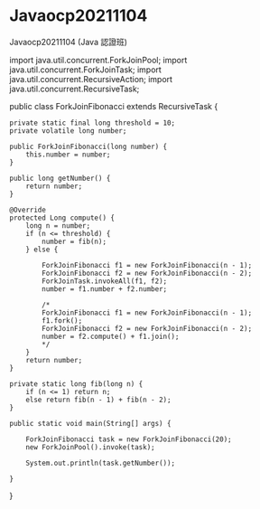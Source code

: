 # Javaocp20211104
Javaocp20211104 (Java 認證班)

import java.util.concurrent.ForkJoinPool;
import java.util.concurrent.ForkJoinTask;
import java.util.concurrent.RecursiveAction;
import java.util.concurrent.RecursiveTask;

public class ForkJoinFibonacci extends RecursiveTask<Long> {

    private static final long threshold = 10;
    private volatile long number;

    public ForkJoinFibonacci(long number) {
        this.number = number;
    }

    public long getNumber() {
        return number;
    }

    @Override
    protected Long compute() {
        long n = number;
        if (n <= threshold) {
            number = fib(n);
        } else {
        	
            ForkJoinFibonacci f1 = new ForkJoinFibonacci(n - 1);
            ForkJoinFibonacci f2 = new ForkJoinFibonacci(n - 2);
            ForkJoinTask.invokeAll(f1, f2);
            number = f1.number + f2.number;
            
        	/*
        	ForkJoinFibonacci f1 = new ForkJoinFibonacci(n - 1);
        	f1.fork();
            ForkJoinFibonacci f2 = new ForkJoinFibonacci(n - 2);
            number = f2.compute() + f1.join();
            */
        }
        return number;
    }

    private static long fib(long n) {
        if (n <= 1) return n;
        else return fib(n - 1) + fib(n - 2);
    }
    
    public static void main(String[] args) {

        ForkJoinFibonacci task = new ForkJoinFibonacci(20);
        new ForkJoinPool().invoke(task);

        System.out.println(task.getNumber());

    }

}
